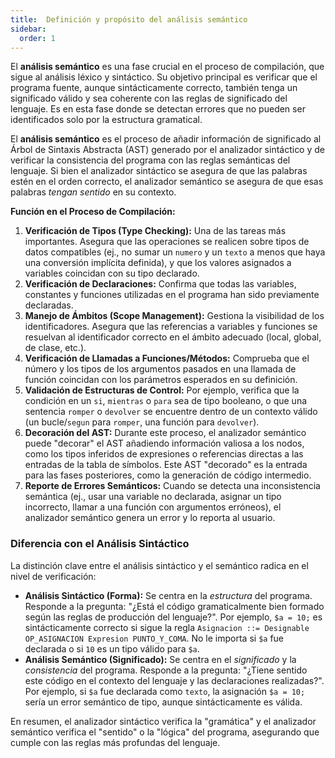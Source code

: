 ```yaml
---
title:  Definición y propósito del análisis semántico
sidebar:
  order: 1
---
```

El **análisis semántico** es una fase crucial en el proceso de compilación, que sigue al análisis léxico y sintáctico. Su objetivo principal es verificar que el programa fuente, aunque sintácticamente correcto, también tenga un significado válido y sea coherente con las reglas de significado del lenguaje. Es en esta fase donde se detectan errores que no pueden ser identificados solo por la estructura gramatical.

El **análisis semántico** es el proceso de añadir información de significado al Árbol de Sintaxis Abstracta (AST) generado por el analizador sintáctico y de verificar la consistencia del programa con las reglas semánticas del lenguaje. Si bien el analizador sintáctico se asegura de que las palabras estén en el orden correcto, el analizador semántico se asegura de que esas palabras *tengan sentido* en su contexto.

**Función en el Proceso de Compilación:**

1. **Verificación de Tipos (Type Checking):** Una de las tareas más importantes. Asegura que las operaciones se realicen sobre tipos de datos compatibles (ej., no sumar un `numero` y un `texto` a menos que haya una conversión implícita definida), y que los valores asignados a variables coincidan con su tipo declarado.
2. **Verificación de Declaraciones:** Confirma que todas las variables, constantes y funciones utilizadas en el programa han sido previamente declaradas.
3. **Manejo de Ámbitos (Scope Management):** Gestiona la visibilidad de los identificadores. Asegura que las referencias a variables y funciones se resuelvan al identificador correcto en el ámbito adecuado (local, global, de clase, etc.).
4. **Verificación de Llamadas a Funciones/Métodos:** Comprueba que el número y los tipos de los argumentos pasados en una llamada de función coincidan con los parámetros esperados en su definición.
5. **Validación de Estructuras de Control:** Por ejemplo, verifica que la condición en un `si`, `mientras` o `para` sea de tipo booleano, o que una sentencia `romper` o `devolver` se encuentre dentro de un contexto válido (un bucle/`segun` para `romper`, una función para `devolver`).
6. **Decoración del AST:** Durante este proceso, el analizador semántico puede "decorar" el AST añadiendo información valiosa a los nodos, como los tipos inferidos de expresiones o referencias directas a las entradas de la tabla de símbolos. Este AST "decorado" es la entrada para las fases posteriores, como la generación de código intermedio.
7. **Reporte de Errores Semánticos:** Cuando se detecta una inconsistencia semántica (ej., usar una variable no declarada, asignar un tipo incorrecto, llamar a una función con argumentos erróneos), el analizador semántico genera un error y lo reporta al usuario.

### Diferencia con el Análisis Sintáctico

La distinción clave entre el análisis sintáctico y el semántico radica en el nivel de verificación:

* **Análisis Sintáctico (Forma):** Se centra en la *estructura* del programa. Responde a la pregunta: "¿Está el código gramaticalmente bien formado según las reglas de producción del lenguaje?". Por ejemplo, `$a = 10;` es sintácticamente correcto si sigue la regla `Asignacion ::= Designable OP_ASIGNACION Expresion PUNTO_Y_COMA`. No le importa si `$a` fue declarada o si `10` es un tipo válido para `$a`.
* **Análisis Semántico (Significado):** Se centra en el *significado* y la *consistencia* del programa. Responde a la pregunta: "¿Tiene sentido este código en el contexto del lenguaje y las declaraciones realizadas?". Por ejemplo, si `$a` fue declarada como `texto`, la asignación `$a = 10;` sería un error semántico de tipo, aunque sintácticamente es válida.

En resumen, el analizador sintáctico verifica la "gramática" y el analizador semántico verifica el "sentido" o la "lógica" del programa, asegurando que cumple con las reglas más profundas del lenguaje.
